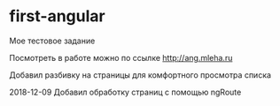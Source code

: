 # first-angular

Мое тестовое задание

Посмотреть в работе можно по ссылке http://ang.mleha.ru

Добавил разбивку на страницы для комфортного просмотра списка

2018-12-09 Добавил обработку страниц с помощью ngRoute
